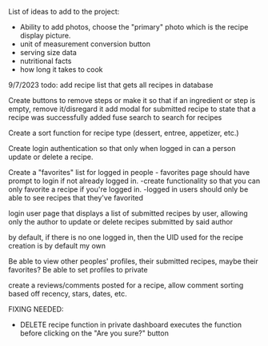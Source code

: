 List of ideas to add to the project:

- Ability to add photos, choose the "primary" photo which is the recipe display picture.
- unit of measurement conversion button
- serving size data
- nutritional facts
- how long it takes to cook

9/7/2023 todo:
add recipe list that gets all recipes in database

Create buttons to remove steps or make it so that if an ingredient or step is empty, remove it/disregard it
add modal for submitted recipe to state that a recipe was successfully added
fuse search to search for recipes

Create a sort function for recipe type (dessert, entree, appetizer, etc.)

Create login authentication so that only when logged in can a person update or delete a recipe.

Create a "favorites" list for logged in people - favorites page should have prompt to login if not already logged in.
-create functionality so that you can only favorite a recipe if you're logged in.
-logged in users should only be able to see recipes that they've favorited

login user page that displays a list of submitted recipes by user, allowing only the author to update or delete recipes submitted by said author

by default, if there is no one logged in, then the UID used for the recipe creation is by default my own

Be able to view other peoples' profiles, their submitted recipes, maybe their favorites? Be able to set profiles to private

create a reviews/comments posted for a recipe, allow comment sorting based off recency, stars, dates, etc.

FIXING NEEDED:

- DELETE recipe function in private dashboard executes the function before clicking on the "Are you sure?" button
